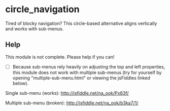 circle_navigation
=================

Tired of blocky navigation? This circle-based alternative aligns vertically and works with sub-menus.

## Help
This module is not complete. Please help if you can!

- [ ] Because sub-menus rely heavily on adjusting the top and left properties, this module does not work with multiple sub-menus (try for yourself by opening "multiple-sub-menu.html" or viewing the jsFiddles linked below).

Single sub-menu (works): http://jsfiddle.net/na_ook/Px83f/

Multiple sub-menu (broken): http://jsfiddle.net/na_ook/b3ka7/1/